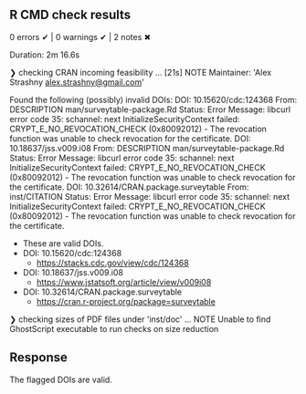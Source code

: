 ## R CMD check results

0 errors ✔ | 0 warnings ✔ | 2 notes ✖

Duration: 2m 16.6s

❯ checking CRAN incoming feasibility ... [21s] NOTE
  Maintainer: 'Alex Strashny <alex.strashny@gmail.com>'
  
  Found the following (possibly) invalid DOIs:
    DOI: 10.15620/cdc:124368
      From: DESCRIPTION
            man/surveytable-package.Rd
      Status: Error
      Message: libcurl error code 35:
      	schannel: next InitializeSecurityContext failed: CRYPT_E_NO_REVOCATION_CHECK (0x80092012) - The revocation function was unable to check revocation for the certificate.
    DOI: 10.18637/jss.v009.i08
      From: DESCRIPTION
            man/surveytable-package.Rd
      Status: Error
      Message: libcurl error code 35:
      	schannel: next InitializeSecurityContext failed: CRYPT_E_NO_REVOCATION_CHECK (0x80092012) - The revocation function was unable to check revocation for the certificate.
    DOI: 10.32614/CRAN.package.surveytable
      From: inst/CITATION
      Status: Error
      Message: libcurl error code 35:
      	schannel: next InitializeSecurityContext failed: CRYPT_E_NO_REVOCATION_CHECK (0x80092012) - The revocation function was unable to check revocation for the certificate.
      	
* These are valid DOIs. 
* DOI: 10.15620/cdc:124368
  * https://stacks.cdc.gov/view/cdc/124368
* DOI: 10.18637/jss.v009.i08
  * https://www.jstatsoft.org/article/view/v009i08
* DOI: 10.32614/CRAN.package.surveytable
	* https://cran.r-project.org/package=surveytable

❯ checking sizes of PDF files under 'inst/doc' ... NOTE
  Unable to find GhostScript executable to run checks on size reduction

## Response

The flagged DOIs are valid.

